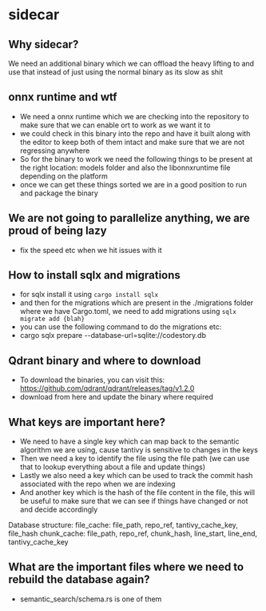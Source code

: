 # sidecar

## Why sidecar?

We need an additional binary which we can offload the heavy lifting to and use that instead of just using the normal binary as its slow as shit


## onnx runtime and wtf
- We need a onnx runtime which we are checking into the repository to make sure that we can enable ort
 to work as we want it to
- we could check in this binary into the repo and have it built along with the editor to keep both of them intact and make sure that we are not regressing anywhere
- So for the binary to work we need the following things to be present at the
 right location: models folder and also the libonnxruntime file depending on the platform
- once we can get these things sorted we are in a good position to run and package
the binary 

## We are not going to parallelize anything, we are proud of being lazy
- fix the speed etc when we hit issues with it

## How to install sqlx and migrations
- for sqlx install it using `cargo install sqlx`
- and then for the migrations which are present in the ./migrations folder where we have Cargo.toml, we need to add migrations using `sqlx migrate add {blah}`
- you can use the following command to do the migrations etc:
- cargo sqlx prepare --database-url=sqlite://codestory.db

## Qdrant binary and where to download
- To download the binaries, you can visit this: https://github.com/qdrant/qdrant/releases/tag/v1.2.0
- download from here and update the binary where required


## What keys are important here?
- We need to have a single key which can map back to the semantic algorithm we are using, cause tantivy is sensitive to changes
 in the keys
- Then we need a key to identify the file using the file path (we can use that to lookup everything about a file and update things)
- Lastly we also need a key which can be used to track the commit hash associated with the repo when we are indexing
- And another key which is the hash of the file content in the file, this will be useful to make sure that we can see if things have changed or not and decide accordingly

Database structure:
file_cache: file_path, repo_ref, tantivy_cache_key, file_hash
chunk_cache: file_path, repo_ref, chunk_hash, line_start, line_end, tantivy_cache_key


## What are the important files where we need to rebuild the database again?
- semantic_search/schema.rs is one of them